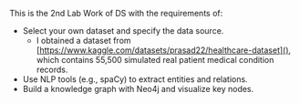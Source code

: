 This is the 2nd Lab Work of DS with the requirements of:

* Select your own dataset and specify the data source.
  * I obtained a dataset from [https://www.kaggle.com/datasets/prasad22/healthcare-dataset](), which contains 55,500 simulated real patient medical condition records.
* Use NLP tools (e.g., spaCy) to extract entities and relations.
* Build a knowledge graph with Neo4j and visualize key nodes.
